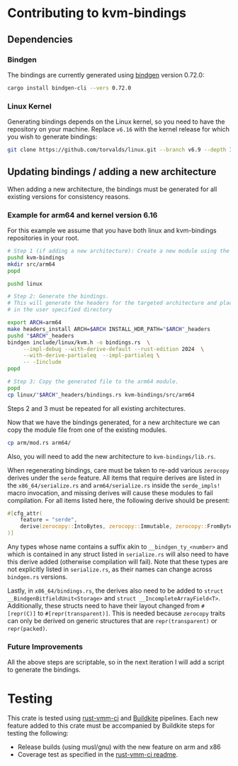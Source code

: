 # Contributing to kvm-bindings

## Dependencies

### Bindgen
The bindings are currently generated using
[bindgen](https://crates.io/crates/bindgen) version 0.72.0:
```bash
cargo install bindgen-cli --vers 0.72.0
```

### Linux Kernel
Generating bindings depends on the Linux kernel, so you need to have the
repository on your machine. Replace `v6.16` with the kernel release for
which you wish to generate bindings:

```bash
git clone https://github.com/torvalds/linux.git --branch v6.9 --depth 1
```

## Updating bindings / adding a new architecture

When adding a new architecture, the bindings must be generated for all existing
versions for consistency reasons.

### Example for arm64 and kernel version 6.16

For this example we assume that you have both linux and kvm-bindings
repositories in your root.

```bash
# Step 1 (if adding a new architecture): Create a new module using the name of the architecture in src/
pushd kvm-bindings
mkdir src/arm64
popd

pushd linux

# Step 2: Generate the bindings.
# This will generate the headers for the targeted architecture and place them
# in the user specified directory

export ARCH=arm64
make headers_install ARCH=$ARCH INSTALL_HDR_PATH="$ARCH"_headers
pushd "$ARCH"_headers
bindgen include/linux/kvm.h -o bindings.rs  \
     --impl-debug --with-derive-default --rust-edition 2024  \
     --with-derive-partialeq  --impl-partialeq \
     -- -Iinclude
popd

# Step 3: Copy the generated file to the arm64 module.
popd
cp linux/"$ARCH"_headers/bindings.rs kvm-bindings/src/arm64

```

Steps 2 and 3 must be repeated for all existing architectures.

Now that we have the bindings generated, for a new architecture we can copy the
module file from one of the existing modules.

```bash
cp arm/mod.rs arm64/
```

Also, you will need to add the new architecture to `kvm-bindings/lib.rs`.

When regenerating bindings, care must be taken to re-add various `zerocopy`
derives under the `serde` feature. All items that require derives are
listed in the `x86_64/serialize.rs` and `arm64/serialize.rs` inside the
`serde_impls!` macro invocation, and missing derives will cause these
modules to fail compilation. For all items listed here, the following
derive should be present:

```rs
#[cfg_attr(
    feature = "serde",
    derive(zerocopy::IntoBytes, zerocopy::Immutable, zerocopy::FromBytes)
)]
```

Any types whose name contains a suffix akin to `__bindgen_ty_<number>` and
which is contained in any struct listed in `serialize.rs` will also need
to have this derive added (otherwise compilation will fail). Note that
these types are not explicitly listed in `serialize.rs`, as their names
can change across `bindgen.rs` versions.

Lastly, in `x86_64/bindings.rs`, the derives also need to be added to
`struct __BindgenBitfieldUnit<Storage>` and `struct __IncompleteArrayField<T>`.
Additionally, these structs need to have their layout changed from `#[repr(C)]`
to `#[repr(transparent)]`. This is needed because `zerocopy` traits can only be
derived on generic structures that are `repr(transparent)` or `repr(packed)`.

### Future Improvements
All the above steps are scriptable, so in the next iteration I will add a
script to generate the bindings.

# Testing

This crate is tested using
[rust-vmm-ci](https://github.com/rust-vmm/rust-vmm-ci) and
[Buildkite](https://buildkite.com/) pipelines. Each new feature added to this crate must be
accompanied by Buildkite steps for testing the following:
- Release builds (using musl/gnu) with the new feature on arm and x86
- Coverage test as specified in the
[rust-vmm-ci readme](https://github.com/rust-vmm/rust-vmm-ci#getting-started-with-rust-vmm-ci).
